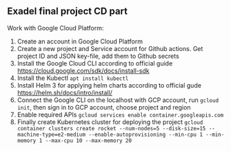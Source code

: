 ## Exadel final project CD part

Work with Google Cloud Platform:
1. Create an account in Google Cloud Platform
2. Create a new project and Service account for Github actions. Get project ID and JSON key-file, add them to Github secrets
3. Install the Google Cloud CLI according to official guide https://cloud.google.com/sdk/docs/install-sdk
4. Install the Kubectl `apt install kubectl`
5. Install Helm 3 for applying helm charts according to official gude https://helm.sh/docs/intro/install/
6. Connect the Google CLI on the localhost with GCP account, run `gcloud init`, then sign in to GCP account, choose project and region
7. Enable required APIs `gcloud services enable container.googleapis.com`
8. Finally create Kubernetes cluster for deploying the project
`gcloud container clusters create rocket --num-nodes=5 --disk-size=15 --machine-type=e2-medium --enable-autoprovisioning --min-cpu 1 --min-memory 1 --max-cpu 10 --max-memory 20`
